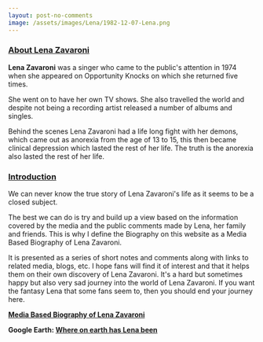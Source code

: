 ```yaml
---
layout: post-no-comments
image: /assets/images/Lena/1982-12-07-Lena.png
---
```


<h3 id="about"><a href="#about">About Lena Zavaroni</a></h3>

<p><strong>Lena Zavaroni</strong> was a singer who came to the public's attention in 1974 when she appeared on Opportunity Knocks on which she returned five times.</p>

<p>She went on to have her own TV shows. She also travelled the world and despite not being a recording artist released a number of albums and singles.</p>

<p>Behind the scenes Lena Zavaroni had a life long fight with her demons, which came out as anorexia from the age of 13 to 15, this then became clinical depression which lasted the rest of her life. The truth is the anorexia also lasted the rest of her life.</p>

<h3 id="introduction"><a href="#introduction">Introduction</a></h3>

<p>We can never know the true story of Lena Zavaroni's life as it seems to be a closed subject.</p>

<p>The best we can do is try and build up a view based on the information covered by the media and the public comments made by Lena, her family and friends. This is why I define the Biography on this website as a Media Based Biography of Lena Zavaroni.</p>

<p>It is presented as a series of short notes and comments along with links to related media, blogs, etc. I hope fans will find it of interest and that it helps them on their own discovery of Lena Zavaroni. It's a hard but sometimes happy but also very sad journey into the world of Lena Zavaroni. If you want the fantasy Lena that some fans seem to, then you should end your journey here.</p>

<a href="/1963-11-04-lena-zavaroni"><strong>Media Based Biography of Lena Zavaroni</strong></a>

<strong>Google Earth: <a class="external-links" href="https://earth.google.com/earth/d/1aPUrdPvdWzzY9P8_ZEbHlEHSzgUug-Dy?usp=sharing">Where on earth has Lena been</a><strong>

<style>
.page-content {padding: 20px 0;}
</style>
